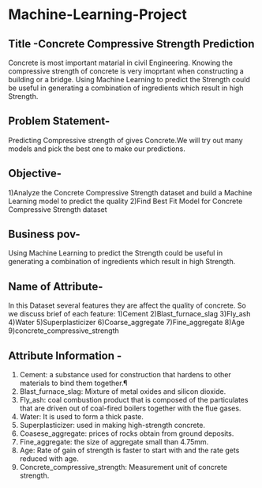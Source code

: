 # Machine-Learning-Project
## Title -Concrete Compressive Strength Prediction 
Concrete is most important matarial in civil Engineering. Knowing the compressive strength of concrete is very imoprtant when constructing a building or a bridge. Using Machine Learning to predict the Strength could be useful in generating a combination of ingredients which result in high Strength.

## Problem Statement-
Predicting Compressive strength of gives Concrete.We will try out many models and pick the best one to make our predictions.

## Objective- 
1)Analyze the Concrete Compressive Strength dataset and build a Machine Learning model to predict the quality
2)Find Best Fit Model for Concrete Compressive Strength dataset

## Business pov-
Using Machine Learning to predict the Strength could be useful in generating a combination of ingredients which result in high Strength.

## Name of Attribute-
In this Dataset several features they are affect the quality of concrete. So we discuss brief of each feature:
1)Cement 2)Blast_furnace_slag 3)Fly_ash 4)Water 5)Superplasticizer 6)Coarse_aggregate 7)Fine_aggregate 8)Age 9)concrete_compressive_strength

## Attribute Information -
1) Cement: a substance used for construction that hardens to other materials to bind them together.¶
2) Blast_furnace_slag: Mixture of metal oxides and silicon dioxide.
3) Fly_ash: coal combustion product that is composed of the particulates that are driven out of coal-fired boilers together with the flue gases.
4) Water: It is used to form a thick paste.
5) Superplasticizer: used in making high-strength concrete.
6) Coasese_aggregate: prices of rocks obtain from ground deposits.
7) Fine_aggregate: the size of aggregate small than 4.75mm.
8) Age: Rate of gain of strength is faster to start with and the rate gets reduced with age.
9) Concrete_compressive_strength: Measurement unit of concrete strength.




